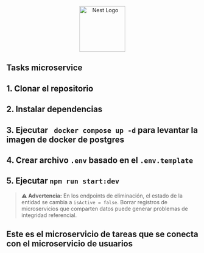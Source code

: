 <p align="center">
  <a href="http://nestjs.com/" target="blank"><img src="https://nestjs.com/img/logo-small.svg" width="120" alt="Nest Logo" /></a>
</p>

## Tasks microservice

## 1. Clonar el repositorio

## 2. Instalar dependencias

## 3. Ejecutar ` docker compose up -d` para levantar la imagen de docker de postgres

## 4. Crear archivo `.env` basado en el `.env.template`

## 5. Ejecutar `npm run start:dev`

> **⚠️ Advertencia:** En los endpoints de eliminación, el estado de la entidad se cambia a `isActive = false`. Borrar registros de microservicios que comparten datos puede generar problemas de integridad referencial.


## Este es el microservicio de tareas que se conecta con el microservicio de usuarios 
